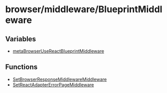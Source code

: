 # browser/middleware/BlueprintMiddleware

## Variables

- [metaBrowserUseReactBlueprintMiddleware](variables/metaBrowserUseReactBlueprintMiddleware.md)

## Functions

- [SetBrowserResponseMiddlewareMiddleware](functions/SetBrowserResponseMiddlewareMiddleware.md)
- [SetReactAdapterErrorPageMiddleware](functions/SetReactAdapterErrorPageMiddleware.md)
